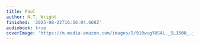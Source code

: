 ```yaml
---
title: Paul
author: N.T. Wright
finished: '2025-08-22T16:56:04.660Z'
audiobook: true
coverImage: 'https://m.media-amazon.com/images/I/910wugYUSAL._SL1500_.jpg'
---
```

